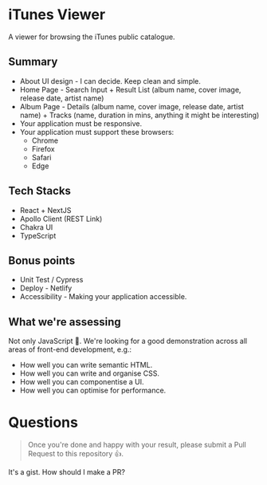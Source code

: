 # iTunes Viewer

A viewer for browsing the iTunes public catalogue.

## Summary

* About UI design - I can decide. Keep clean and simple.
* Home Page - Search Input + Result List (album name, cover image, release date, artist name)
* Album Page - Details (album name, cover image, release date, artist name) + Tracks (name, duration in mins, anything it might be interesting)
* Your application must be responsive.
* Your application must support these browsers:
  * Chrome
  * Firefox
  * Safari
  * Edge


## Tech Stacks

- React + NextJS
- Apollo Client (REST Link)
- Chakra UI
- TypeScript

## Bonus points

- Unit Test / Cypress
- Deploy - Netlify
- Accessibility - Making your application accessible.

## What we're assessing

Not only JavaScript 🙂. We're looking for a good demonstration across all areas of front-end development, e.g.:

- How well you can write semantic HTML.
- How well you can write and organise CSS.
- How well you can componentise a UI.
- How well you can optimise for performance.

# Questions

> Once you're done and happy with your result, please submit a Pull Request to this repository 👍.

It's a gist. How should I make a PR?
